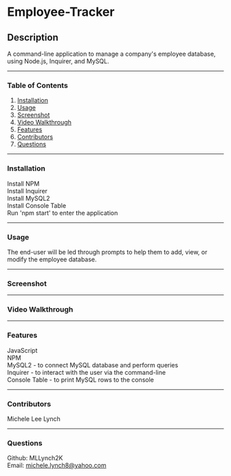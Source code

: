 # Employee-Tracker

## Description   
A command-line application to manage a company's employee database, using Node.js, Inquirer, and MySQL.

***
### Table of Contents  
1. [Installation](https://github.com/MLLynch2K/employee-tracker#installation)
2. [Usage](https://github.com/MLLynch2K/employee-tracker#usage)
3. [Screenshot](https://github.com/MLLynch2K/employee-tracker#screenshot)
4. [Video Walkthrough](https://github.com/MLLynch2K/employee-tracker#video-walkthrough)
5. [Features](https://github.com/MLLynch2K/employee-tracker#features)
6. [Contributors](https://github.com/MLLynch2K/employee-tracker#contributors)
7. [Questions](https://github.com/MLLynch2K/employee-tracker#questions)  

***
### Installation 
Install NPM   
Install Inquirer   
Install MySQL2   
Install Console Table   
Run 'npm start' to enter the application

***
### Usage
The end-user will be led through prompts to help them to add, view, or modify the employee database.

***
### Screenshot  


***
### Video Walkthrough


***
### Features  
JavaScript  
NPM  
MySQL2 - to connect MySQL database and perform queries      
Inquirer - to interact with the user via the command-line   
Console Table - to print MySQL rows to the console

***
### Contributors  
Michele Lee Lynch

***
### Questions  
Github: MLLynch2K  
Email: michele.lynch8@yahoo.com
